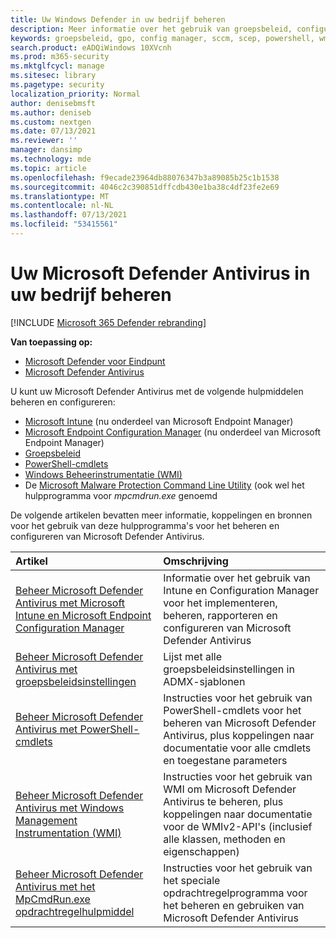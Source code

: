```yaml
---
title: Uw Windows Defender in uw bedrijf beheren
description: Meer informatie over het gebruik van groepsbeleid, configuratiebeheer, PowerShell, WMI, Intune en de opdrachtregel voor het beheren van Microsoft Defender AV
keywords: groepsbeleid, gpo, config manager, sccm, scep, powershell, wmi, intune, defender, antivirus, antimalware, beveiliging, beveiliging
search.product: eADQiWindows 10XVcnh
ms.prod: m365-security
ms.mktglfcycl: manage
ms.sitesec: library
ms.pagetype: security
localization_priority: Normal
author: denisebmsft
ms.author: deniseb
ms.custom: nextgen
ms.date: 07/13/2021
ms.reviewer: ''
manager: dansimp
ms.technology: mde
ms.topic: article
ms.openlocfilehash: f9ecade23964db88076347b3a89085b25c1b1538
ms.sourcegitcommit: 4046c2c390851dffcdb430e1ba38c4df23fe2e69
ms.translationtype: MT
ms.contentlocale: nl-NL
ms.lasthandoff: 07/13/2021
ms.locfileid: "53415561"
---
```

# <a name="manage-microsoft-defender-antivirus-in-your-business"></a>Uw Microsoft Defender Antivirus in uw bedrijf beheren

[!INCLUDE [Microsoft 365 Defender rebranding](../../includes/microsoft-defender.md)]


**Van toepassing op:**

- [Microsoft Defender voor Eindpunt](/microsoft-365/security/defender-endpoint/)
- [Microsoft Defender Antivirus](/microsoft-365/security/defender-endpoint/microsoft-defender-antivirus-windows)

U kunt uw Microsoft Defender Antivirus met de volgende hulpmiddelen beheren en configureren:

- [Microsoft Intune](/mem/intune/protect/endpoint-security-antivirus-policy) (nu onderdeel van Microsoft Endpoint Manager)
- [Microsoft Endpoint Configuration Manager](/mem/configmgr/protect/deploy-use/endpoint-protection-configure) (nu onderdeel van Microsoft Endpoint Manager)
- [Groepsbeleid](./use-group-policy-microsoft-defender-antivirus.md)
- [PowerShell-cmdlets](./use-powershell-cmdlets-microsoft-defender-antivirus.md)
- [Windows Beheerinstrumentatie (WMI)](./use-wmi-microsoft-defender-antivirus.md)
- De [Microsoft Malware Protection Command Line Utility](./command-line-arguments-microsoft-defender-antivirus.md) (ook wel het hulpprogramma voor *mpcmdrun.exe* genoemd

De volgende artikelen bevatten meer informatie, koppelingen en bronnen voor het gebruik van deze hulpprogramma's voor het beheren en configureren van Microsoft Defender Antivirus.

| Artikel | Omschrijving |
|:---|:---|
|[Beheer Microsoft Defender Antivirus met Microsoft Intune en Microsoft Endpoint Configuration Manager](use-intune-config-manager-microsoft-defender-antivirus.md)|Informatie over het gebruik van Intune en Configuration Manager voor het implementeren, beheren, rapporteren en configureren van Microsoft Defender Antivirus |
|[Beheer Microsoft Defender Antivirus met groepsbeleidsinstellingen](use-group-policy-microsoft-defender-antivirus.md)|Lijst met alle groepsbeleidsinstellingen in ADMX-sjablonen |
|[Beheer Microsoft Defender Antivirus met PowerShell-cmdlets](use-powershell-cmdlets-microsoft-defender-antivirus.md)|Instructies voor het gebruik van PowerShell-cmdlets voor het beheren van Microsoft Defender Antivirus, plus koppelingen naar documentatie voor alle cmdlets en toegestane parameters |
|[Beheer Microsoft Defender Antivirus met Windows Management Instrumentation (WMI)](use-wmi-microsoft-defender-antivirus.md)| Instructies voor het gebruik van WMI om Microsoft Defender Antivirus te beheren, plus koppelingen naar documentatie voor de WMIv2-API's (inclusief alle klassen, methoden en eigenschappen) |
|[Beheer Microsoft Defender Antivirus met het MpCmdRun.exe opdrachtregelhulpmiddel](command-line-arguments-microsoft-defender-antivirus.md)| Instructies voor het gebruik van het speciale opdrachtregelprogramma voor het beheren en gebruiken van Microsoft Defender Antivirus |

